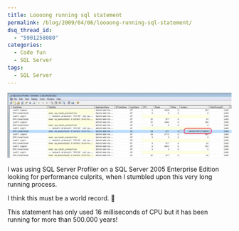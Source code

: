 ```yaml
---
title: Loooong running sql statement
permalink: /blog/2009/04/06/loooong-running-sql-statement/
dsq_thread_id:
  - "5901258080"
categories:
  - Code fun
  - SQL Server
tags:
  - SQL Server
---
```

![Long running command](/wp-content/uploads/sqlserverprofilerrenegate.jpg)

I was using SQL Server Profiler on a SQL Server 2005 Enterprise Edition looking for performance culprits, when I stumbled upon this very long running process.

I think this must be a world record. 🙂

This statement has only used 16 milliseconds of CPU but it has been running for more than 500.000 years!
